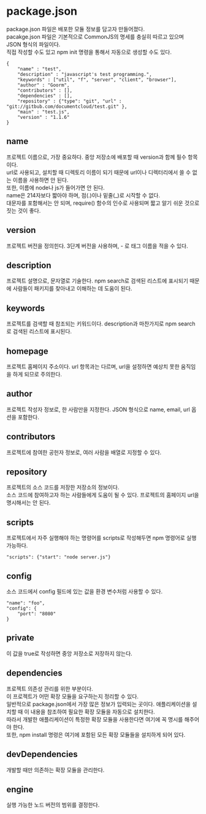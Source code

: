 # package.json

package.json 파일은 배포한 모듈 정보를 담고자 만들어졌다.  
pacakge.json 파일은 기본적으로 CommonJS의 명세를 충실히 따르고 있으며 JSON 형식의 파일이다.  
직접 작성할 수도 있고 npm init 명령을 통해서 자동으로 생성할 수도 있다.
```
{
	"name" : "test",
	"description" : "javascript's test programming.",
	"keywords" : ["util", "f", "server", "client", "browser"],
	"author" : "Goorm",
	"contributors" : [],
	"dependencies" : [],
	"repository" : {"type": "git", "url" : "git://gitbub.com/documentcloud/test.git" },
	"main" : "test.js",
	"version" : "1.1.6"
}
```
## name
프로젝트 이름으로, 가장 중요하다. 중앙 저장소에 배포할 때 version과 함께 필수 항목이다.  
url로 사용되고, 설치할 때 디렉토리 이름이 되기 때문에 url이나 디렉터리에서 쓸 수 없는 이름을 사용하면 안 된다.  
또한, 이름에 node나 js가 들어가면 안 된다.  
name은 214자보다 짧아야 하며, 점(.)이나 밑줄(_)로 시작할 수 없다.  
대문자를 포함해서는 안 되며, require() 함수의 인수로 사용되며 짧고 알기 쉬운 것으로 짓는 것이 좋다.
## version
프로젝트 버전을 정의힌다. 3단계 버전을 사용하며, - 로 태그 이름을 적을 수 있다.
## description
프로젝트 설명으로, 문자열로 기술한다.
npm search로 검색된 리스트에 표시되기 때문에 사람들이 패키지를 찾아내고 이해하는 데 도움이 된다.
## keywords
프로젝트를 검색할 때 참조되는 키워드이다.
description과 마찬가지로 npm search로 검색된 리스트에 표시된다.
## homepage
프로젝트 홈페이지 주소이다.
url 항목과는 다르며, url을 설정하면 예상치 못한 움직임을 하게 되므로 주의한다.
## author
프로젝트 작성자 정보로, 한 사람만을 지정한다. JSON 형식으로 name, email, url 옵션을 포함한다.
## contributors
프로젝트에 참여한 공헌자 정보로, 여러 사람을 배열로 지정할 수 있다.
## repository
프로젝트의 소스 코드를 저장한 저장소의 정보이다.  
소스 코드에 참여하고자 하는 사람들에게 도움이 될 수 있다. 프로젝트의 홈페이지 url을 명시해서는 안 된다.
## scripts
프로젝트에서 자주 실행해야 하는 명령어를 scripts로 작성해두면 npm 명령어로 실행 가능하다.
```
"scripts": {"start": "node server.js"}
```
## config
소스 코드에서 config 필드에 있는 값을 환경 변수처럼 사용할 수 있다.
```
"name": "foo",
"config": {
    "port": "8080"
}
```
## private
이 값을 true로 작성하면 중앙 저장소로 저장하지 않는다.
## dependencies
프로젝트 의존성 관리를 위한 부분이다.<br/>이 프로젝트가 어떤 확장 모듈을 요구하는지 정리할 수 있다.  
일반적으로 package.json에서 가장 많은 정보가 입력되는 곳이다.
애플리케이션을 설치할 때 이 내용을 참조하여 필요한 확장 모듈을 자동으로 설치한다.  
따라서 개발한 애플리케이션이 특정한 확장 모듈을 사용한다면 여기에 꼭 명시를 해주어야 한다.  
또한, npm install 명령은 여기에 포함된 모든 확장 모듈들을 설치하게 되어 있다.
## devDependencies
개발할 때만 의존하는 확장 모듈을 관리한다.
## engine
실행 가능한 노드 버전의 범위를 결정한다.